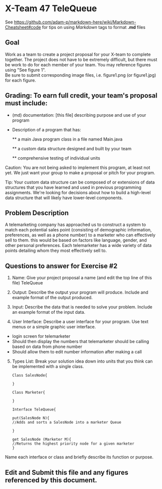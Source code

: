 # X-Team 47 TeleQueue

See https://github.com/adam-p/markdown-here/wiki/Markdown-Cheatsheet#code for tips on using *Markdown* tags to format __.md__ files

## Goal

Work as a team to create a project proposal for your X-team to complete together.
The project does not have to be extremely difficult,
but there must be work to do for each member of your team.
You may reference figures using "See figure 1".  
Be sure to submit corresponding image files, i.e. figure1.png (or figure1.jpg) for each figure.

## Grading: To earn full credit, your team's proposal must include:

* (md) documentation: [this file] describing purpose and use of your program

* Description of a program that has:

  ** a main Java program class in a file named Main.java
  
  ** a custom data structure designed and built by your team
  
  ** comprehensive testing of individual units
  
 Caution: You are not being asked to implement this program, at least not yet. 
 We just want your group to make a proposal or pitch for your program.
 
 Tip: Your custom data structure can be composed of or extensions of data structures that you have learned and used in previous programming assignments.  We're looking for decisions about how to build a high-level data structure that will likely have lower-level components.

## Problem Description

A telemarketing company has approached us to construct a system to match each potential sales point (consisting of demographic information, preferences, as well as a phone number) to a marketer who can effectively sell to them. this would be based on factors like language, gender, and other personal preferences. Each telemarketer has a wide variety of data points detailing whom they most effectively sell to. 

## Questions to answer for Exercise #2

1. Name: Give your project proposal a name (and edit the top line of this file)
TeleQueue


2. Output: Describe the output your program will produce.  Include and example format of the output produced.



3. Input: Describe the data that is needed to solve your problem. Include an example format of the input data.



4. User Interface: Describe a user interface for your program.  Use text menus or a simple graphic user interface.
* login screen for telemarketer
* Should then display the numbers that telemarketer should be calling based on data from phone number
* Should allow them to edit number information after making a call

5. Types List: Break your solution idea down into units that you think can be implemented with a single class.
    ```
    Class SalesNode{
    
    }
    ```
    
    ```
    Class Marketer{
    
    }
    ```
    
    ```
    Interface TeleQueue{
    
    put(SalesNode N){
    //Adds and sorts a SalesNode into a marketer Queue 
    
    }
    
    get SalesNode (Marketer M){
    //Returns the highest priority node for a given marketer
    }
    ```
    

Name each interface or class and briefly describe its function or purpose.


## Edit and Submit this file and any figures referenced by this document.

